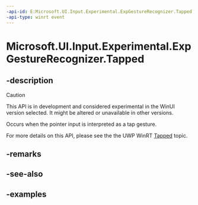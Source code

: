 ```yaml
---
-api-id: E:Microsoft.UI.Input.Experimental.ExpGestureRecognizer.Tapped
-api-type: winrt event
---
```


# Microsoft.UI.Input.Experimental.ExpGestureRecognizer.Tapped

<!--
public event Windows.Foundation.TypedEventHandler<Microsoft.UI.Input.Experimental.ExpGestureRecognizer,Microsoft.UI.Input.Experimental.ExpTappedEventArgs> Tapped;
-->

## -description

> [!CAUTION]
> This API is in development and considered experimental in the WinUI version selected. It might be altered or unavailable in other versions.

Occurs when the pointer input is interpreted as a tap gesture.

For more details on this API, please see the the UWP WinRT [Tapped](/uwp/api/windows.ui.input.gesturerecognizer.tapped) topic.

## -remarks

## -see-also

## -examples

